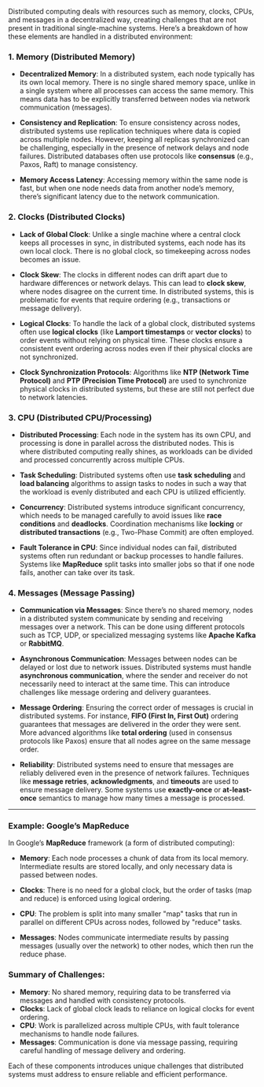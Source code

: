 Distributed computing deals with resources such as memory, clocks, CPUs, and messages in a decentralized way, creating challenges that are not present in traditional single-machine systems. Here’s a breakdown of how these elements are handled in a distributed environment:

### 1. **Memory (Distributed Memory)**

- **Decentralized Memory**: In a distributed system, each node typically has its own local memory. There is no single shared memory space, unlike in a single system where all processes can access the same memory. This means data has to be explicitly transferred between nodes via network communication (messages).
  
- **Consistency and Replication**: To ensure consistency across nodes, distributed systems use replication techniques where data is copied across multiple nodes. However, keeping all replicas synchronized can be challenging, especially in the presence of network delays and node failures. Distributed databases often use protocols like **consensus** (e.g., Paxos, Raft) to manage consistency.

- **Memory Access Latency**: Accessing memory within the same node is fast, but when one node needs data from another node’s memory, there’s significant latency due to the network communication.

### 2. **Clocks (Distributed Clocks)**

- **Lack of Global Clock**: Unlike a single machine where a central clock keeps all processes in sync, in distributed systems, each node has its own local clock. There is no global clock, so timekeeping across nodes becomes an issue.
  
- **Clock Skew**: The clocks in different nodes can drift apart due to hardware differences or network delays. This can lead to **clock skew**, where nodes disagree on the current time. In distributed systems, this is problematic for events that require ordering (e.g., transactions or message delivery).

- **Logical Clocks**: To handle the lack of a global clock, distributed systems often use **logical clocks** (like **Lamport timestamps** or **vector clocks**) to order events without relying on physical time. These clocks ensure a consistent event ordering across nodes even if their physical clocks are not synchronized.

- **Clock Synchronization Protocols**: Algorithms like **NTP (Network Time Protocol)** and **PTP (Precision Time Protocol)** are used to synchronize physical clocks in distributed systems, but these are still not perfect due to network latencies.

### 3. **CPU (Distributed CPU/Processing)**

- **Distributed Processing**: Each node in the system has its own CPU, and processing is done in parallel across the distributed nodes. This is where distributed computing really shines, as workloads can be divided and processed concurrently across multiple CPUs.

- **Task Scheduling**: Distributed systems often use **task scheduling** and **load balancing** algorithms to assign tasks to nodes in such a way that the workload is evenly distributed and each CPU is utilized efficiently.

- **Concurrency**: Distributed systems introduce significant concurrency, which needs to be managed carefully to avoid issues like **race conditions** and **deadlocks**. Coordination mechanisms like **locking** or **distributed transactions** (e.g., Two-Phase Commit) are often employed.

- **Fault Tolerance in CPU**: Since individual nodes can fail, distributed systems often run redundant or backup processes to handle failures. Systems like **MapReduce** split tasks into smaller jobs so that if one node fails, another can take over its task.

### 4. **Messages (Message Passing)**

- **Communication via Messages**: Since there’s no shared memory, nodes in a distributed system communicate by sending and receiving messages over a network. This can be done using different protocols such as TCP, UDP, or specialized messaging systems like **Apache Kafka** or **RabbitMQ**.

- **Asynchronous Communication**: Messages between nodes can be delayed or lost due to network issues. Distributed systems must handle **asynchronous communication**, where the sender and receiver do not necessarily need to interact at the same time. This can introduce challenges like message ordering and delivery guarantees.

- **Message Ordering**: Ensuring the correct order of messages is crucial in distributed systems. For instance, **FIFO (First In, First Out)** ordering guarantees that messages are delivered in the order they were sent. More advanced algorithms like **total ordering** (used in consensus protocols like Paxos) ensure that all nodes agree on the same message order.

- **Reliability**: Distributed systems need to ensure that messages are reliably delivered even in the presence of network failures. Techniques like **message retries**, **acknowledgments**, and **timeouts** are used to ensure message delivery. Some systems use **exactly-once** or **at-least-once** semantics to manage how many times a message is processed.

---

### Example: Google’s MapReduce

In Google’s **MapReduce** framework (a form of distributed computing):

- **Memory**: Each node processes a chunk of data from its local memory. Intermediate results are stored locally, and only necessary data is passed between nodes.
  
- **Clocks**: There is no need for a global clock, but the order of tasks (map and reduce) is enforced using logical ordering.

- **CPU**: The problem is split into many smaller "map" tasks that run in parallel on different CPUs across nodes, followed by "reduce" tasks.

- **Messages**: Nodes communicate intermediate results by passing messages (usually over the network) to other nodes, which then run the reduce phase.

### Summary of Challenges:
- **Memory**: No shared memory, requiring data to be transferred via messages and handled with consistency protocols.
- **Clocks**: Lack of global clock leads to reliance on logical clocks for event ordering.
- **CPU**: Work is parallelized across multiple CPUs, with fault tolerance mechanisms to handle node failures.
- **Messages**: Communication is done via message passing, requiring careful handling of message delivery and ordering.

Each of these components introduces unique challenges that distributed systems must address to ensure reliable and efficient performance.

